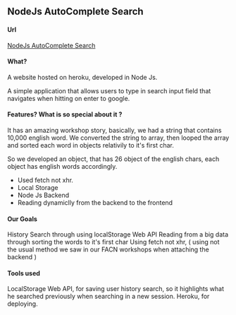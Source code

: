 ## NodeJs AutoComplete Search

#### Url

[NodeJs AutoComplete Search](tamkarnodejs.herokuapp.com)

#### What?

A website hosted on heroku, developed in Node Js.

A simple application that allows users to type in search input field that navigates when hitting on enter to google.

#### Features? What is so special about it ?

It has an amazing workshop story, basically, we had a string that contains 10,000 english word.
We converted the string to array, then looped the array and sorted each word in objects relativily to it's first char.

So we developed an object, that has 26 object of the english chars, each object has english words accordingly.

* Used fetch not xhr.
* Local Storage
* Node Js Backend
* Reading dynamiclly from the backend to the frontend

#### Our Goals

History Search through using localStorage Web API
Reading from a big data through sorting the words to it's first char
Using fetch not xhr, ( using not the usual method we saw in our FACN workshops when attaching the backend )

#### Tools used

LocalStorage Web API, for saving user history search, so it highlights what he searched previously when searching in a new session.
Heroku, for deploying.


